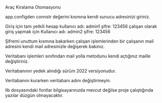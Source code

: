 Araç Kiralama Otomasyonu

app.configden connstr değerini kısmına kendi sunucu adresinizi giriniz.

Giriş için tam yetkili hesap kullanıcı adı: admin1 şifre: 123456 çalışan olarak giriş yapmak için Kullanıcı adı: admin2 şifre: 123456

Şifremi unuttum kısmına bakarken çalışan işlemlerinden bir çalışanın mail adresini kendi mail adresinizle değişerek bakınız.

Veritabanı işlemleri sınıfından mail yolla metodunu kendi açtığınız maille değiştiriniz.

Veritabanının yedek alındığı sürüm 2022 versiyonudur.

Veritabanını kurarken veritabanı adını değiştirmeyin.

lib dosyasındaki fontlar bilgisayarınızda mevcut değilse proje çalıştığında yazılar düzgün olmayacaktır.
